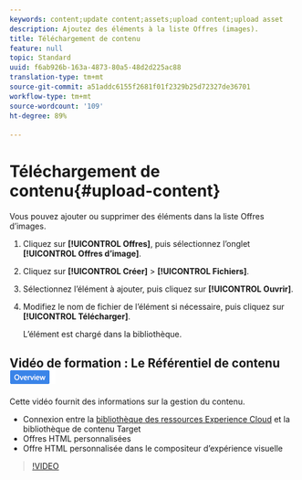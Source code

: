```yaml
---
keywords: content;update content;assets;upload content;upload asset
description: Ajoutez des éléments à la liste Offres (images).
title: Téléchargement de contenu
feature: null
topic: Standard
uuid: f6ab926b-163a-4873-80a5-48d2d225ac88
translation-type: tm+mt
source-git-commit: a51addc6155f2681f01f2329b25d72327de36701
workflow-type: tm+mt
source-wordcount: '109'
ht-degree: 89%

---
```



# Téléchargement de contenu{#upload-content}

Vous pouvez ajouter ou supprimer des éléments dans la liste Offres d’images.

1. Cliquez sur **[!UICONTROL Offres]**, puis sélectionnez l’onglet **[!UICONTROL Offres d’image]**.
1. Cliquez sur **[!UICONTROL Créer]** > **[!UICONTROL Fichiers]**.
1. Sélectionnez l’élément à ajouter, puis cliquez sur **[!UICONTROL Ouvrir]**.
1. Modifiez le nom de fichier de l’élément si nécessaire, puis cliquez sur **[!UICONTROL Télécharger]**.

   L’élément est chargé dans la bibliothèque.

## Vidéo de formation : Le Référentiel de contenu ![badge Aperçu](/help/assets/overview.png)

Cette vidéo fournit des informations sur la gestion du contenu.

* Connexion entre la [bibliothèque des ressources Experience Cloud](https://docs.adobe.com/content/help/en/core-services/interface/assets/creative-cloud.html) et la bibliothèque de contenu Target
* Offres HTML personnalisées
* Offre HTML personnalisée dans le compositeur d’expérience visuelle

>[!VIDEO](https://video.tv.adobe.com/v/17387)